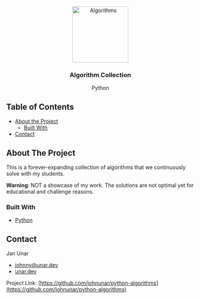<br />
<p align="center">
  <img id="logo" src="https://media.giphy.com/media/6wa5vuYvetU1Jibm13/giphy.gif" alt="Algorithms" width="150">

  <h3 align="center">Algorithm Collection</h3>
  <p align="center">
    Python
  </p>
</p>

## Table of Contents

* [About the Project](#about-the-project)
    * [Built With](#built-with)
* [Contact](#contact)

## About The Project

This is a forever-expanding collection of algorithms that we continuously solve with my students.

**Warning**: NOT a showcase of my work. The solutions are not optimal yet for educational and challenge reasons.

### Built With

* [Python](https://python.org/)

## Contact

Jan Unar

* [johnny@unar.dev](mailto:johnny@unar.dev)
* [unar.dev](https://unar.dev/)

Project Link: [https://github.com/johnunar/python-algorithms](https://github.com/johnunar/python-algorithms)